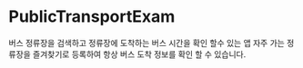 # PublicTransportExam

버스 정류장을 검색하고 정류장에 도착하는 버스 시간을 확인 할수 있는 앱
자주 가는 정류장을 즐겨찾기로 등록하여 항상 버스 도착 정보를 확인 할 수 있습니다.

